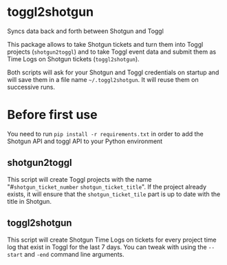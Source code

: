 # toggl2shotgun
Syncs data back and forth between Shotgun and Toggl

This package allows to take Shotgun tickets and turn them into Toggl projects (`shotgun2toggl`) and to take Toggl event data and submit them as Time Logs on Shotgun tickets (`toggl2shotgun`).

Both scripts will ask for your Shotgun and Toggl credentials on startup and will save them in a file name `~/.toggl2shotgun`. It will reuse them on successive runs.

# Before first use
You need to run `pip install -r requirements.txt` in order to add the Shotgun API and toggl API to your Python environment

## shotgun2toggl

This script will create Toggl projects with the name "#`shotgun_ticket_number` `shotgun_ticket_title`". If the project already exists, it will ensure that the `shotgun_ticket_tile` part is up to date with the title in Shotgun.

## toggl2shotgun

This script will create Shotgun Time Logs on tickets for every project time log that exist in Toggl for the last 7 days. You can tweak with using the `--start` and `-end` command line arguments.


